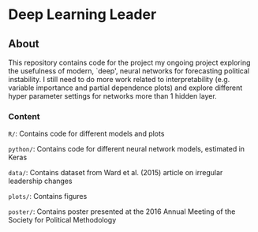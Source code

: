 # Deep Learning Leader

## About
This repository contains code for the project my ongoing project exploring the usefulness of modern, `deep', neural networks for forecasting political instability. I still need to do more work related to interpretability (e.g. variable importance and partial dependence plots) and explore different hyper parameter settings for networks more than 1 hidden layer.
### Content
`R/`: Contains code for different models and plots

`python/`: Contains code for different neural network models, estimated in Keras

`data/`: Contains dataset from Ward et al. (2015) article on irregular leadership changes

`plots/`: Contains figures

`poster/`: Contains poster presented at the 2016  Annual Meeting of the Society for Political Methodology